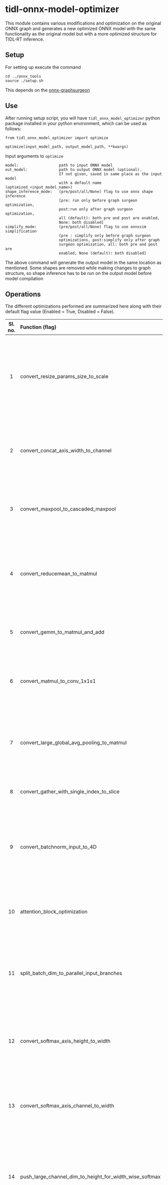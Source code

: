 # tidl-onnx-model-optimizer
This module contains various modifications and optimization on the original ONNX graph and generates a new optimized ONNX model with the same functionality as the original model but with a more optimized structure for TIDL-RT inference.

## Setup
For setting up execute the command

    cd ../onnx_tools
    source ./setup.sh

This depends on the [onnx-graphsurgeon](https://github.com/NVIDIA/TensorRT/tree/master/tools/onnx-graphsurgeon)

## Use
After running setup script, you will have `tidl_onnx_model_optimizer` python package installed in your python environment, which can be used as follows:

    from tidl_onnx_model_optimizer import optimize

    optimize(input_model_path, output_model_path, **kwargs)

Input arguments to `optimize`

    model:                  path to input ONNX model
    out_model:              path to output ONNX model (optional).
                            If not given, saved in same place as the input model
                            with a default name (optimized_<input_model_name>)
    shape_inference_mode:   (pre/post/all/None) flag to use onnx shape inference
                            [pre: run only before graph surgeon optimization,
                            post:run only after graph surgeon optimization,
                            all (default): both pre and post are enabled,
                            None: both disabled]
    simplify_mode:          (pre/post/all/None) flag to use onnxsim simplification
                            [pre : simplify only before graph surgeon
                            optimizations, post:simplify only after graph
                            surgeon optimization, all: both pre and post are
                            enabled, None (default): both disabled]


The above command will generate the output model in the same location as mentioned. Some shapes are removed while making changes to graph structure, so shape inference has to be run on the output model before model compilation


## Operations
The different optimizations performed are summarized here along with their default flag value (Enabled = True, Disabled = False).

| Sl. no. | Function (flag)                       | Summary                               |       Default     |
|:------: | :------------------------------------ |:------------------------------------: | :---------------- |
| 1 | convert_resize_params_size_to_scale | Resize operator can specify either size of scale parameter in input, but TIDL does not support size input params. This function converts size to corresposding scale. For e.g, with input [3, 256, 256] and size input [3, 128, 128], it will convert to scales [1, 2, 2]| False |
| 2 | convert_concat_axis_width_to_channel | TIDL only supports concat on channel axis. This function converts Concat layer with width axis to Concat layer with channel axis adjusting the input and output accordingly with Reshapes | False |
| 3 | convert_maxpool_to_cascaded_maxpool | The MaxPool layer with large kernel (> 3x3) is replaced with cascaded MaxPool layers wiht 3x3 kernel. Assume that the kernel size is NxN where N is odd | True |
| 4 | convert_reducemean_to_matmul | The ReduceMean layer is replaced with the cascaded multiple layers, e.g., "Reshape + MatMul + Reshape". The attribute, "axes" of ReduceMean should be W and H dimension. ReduceMean in channel dimension is not supported | True |
| 5 | convert_gemm_to_matmul_and_add | Gemm layer with constant B input in converted to Matmul and Gemm bias (if exists) is converted to a following Add layer | False |
| 6 | convert_matmul_to_conv_1x1s1 | Function to convert MatMul layer to Convolution with kernel 1x1, stride 1x1. Only works for MatMuls with input dimensions not equal to 3 (i.e., 2 or >= 4 works) | False |
| 7 | convert_large_global_avg_pooling_to_matmul | Global average pooling with large HxW values might be unoptimal, converting the input with a reshape from HxW to 1xHW and doing MatMul with a const tensor of dim HWx1 and value of 1/HW | True |
| 8 | convert_gather_with_single_index_to_slice | Gather layer with a single index = t, can be converted to Slice [t, t+1] on the same axis | True |
| 9 | convert_batchnorm_input_to_4D |  Batchnorm input with less than 4 dimension is converted to 4 dimension by adding 1's at the end, done using Reshaped before and after the layer. TIDL supports only 4D batchnorm (NCHW) with batchnorm on the channel | True |
| 10 | attention_block_optimization | Attention block optimization function, identifies attention blocks and performs TIDL specific optimizations on the attention blocks as a whole | False |
| 11 | split_batch_dim_to_parallel_input_branches | If network has batch dimensions to some layers which does not suppport batch dim in TIDL framework, duplicate the layer and split in multiple branches so as each batch gets treated as different input to different branch | False |
| 12 | convert_softmax_axis_height_to_width | The SoftMax layer with operation in the height dimension is replaced with Transpose -> SoftMax -> Transpose to satisfy constraint of SoftMax layer only occuring in width dimension | True |
| 13 | convert_softmax_axis_channel_to_width | The SoftMax layer with operation in the channel dimension is replaced with Transpose -> SoftMax -> Transpose to satisfy constraint of SoftMax layer only occuring in width dimension | True |
| 14 | push_large_channel_dim_to_height_for_width_wise_softmax | When a softmax has high value of dimensions channel and upper it performs unoptimal. But reshaping the shape to have a larger height can make it more efficient. Hence Softmax is changed to Reshape -> Softmax -> Reshape | True |
| 15 | convert_conv_large_pad_to_smaller_kernel | Convolution layer with large kernels and small inputs might be unsupported when pad is greater than the input dimension. This can be converted to Conv with smaller kernel and less pad for support | True |
| 16 | expand_layernorm_to_component_ops | The LayerNormalization-17 layer from ONNX is not supported by TIDL. We can expand this layer to it's fundamental operators to make it supported in TIDL | False |
| 17 | push_matmul_channel_in_height | Matmul layers with one input broadcasted across channel and other input with small plane size can have the channel and height axis merged to get optimized performance | False |
| 18 | expand_slice_across_multiple_axis | Slice along a single axis is currently supported for TIDL import. This will split the slice into multiple slices each acting on a single axis. | True |
| 19 | convert_instancenorm_to_layernorm | InstanceNormalisation is not supported in TIDL, converting it to LayerNorm with the same functionality. | False |
| 20 | convert_unsqueeze_to_reshape | Converts the Unsqueeze layer to reshape layer for support. | False |
| 21 | add_bias_qdq | Adds the bias quantization to conv layers if not already there (Weight_params * Act_params) | False |
| 22 | remove_quantize_initializer | Removes the Quantization node in initialisers (reduces the model size as input becomes 8-bit) - Use only for PT2E exported models (quantization=3) | True |
| 23 | remove_duplicate_quantize_dequantize | Removes the duplicate sequential Q-DQ layers (keeps the first quant params) | False |
| 24 | convert_neg_to_mul | Converts the Neg layer (from RoPE) to mul by -1 | True |
| 25 | convert_expand_to_reshape_and_concat | Converts the expand layer to reshape and concat | True |
| 26 | convert_single_concat_to_consecutive_concats | Convert a concat which works as expanding a dimension of a tensor (1x1x10 -> 1x5x10) to multiple consecutive concats which only takes 2 inputs at once, thus in the example, we would have 4 different concats.  | True |
| 27 | convert_conv_7x7_stride4_to_stride1 | Few models(segformer) has a convolution layer with 7x7 kernel and 4 stride, converting the layer to the one with a stride of 1 using combination of maxpool and conv  | True |
| 28 | convert_2_dimension_slice_to_maxpool | Slice if present in 2 axes, with same steps, it is converted to a corresponding maxpool with kernel size of 1, transpose also are inserted if channel not in 2nd dimension | False |
| 29 | Change_argmax_keepdims_to_1 | Changes the keepdims parameter from 0 to 1 and adds a reshape node to accomodate for the shape | False |
| 30 | Hf_attention_block_optimization | Attention block optimization function, identifies attention blocks and performs TIDL specific optimizations on the attention blocks as a whole | True |
| 31 | convert_reducesum_to_matmul | The ReduceSum layer is replaced with the cascaded multiple layers, e.g., "Reshape + MatMul + Reshape". The attribute, "axes" of ReduceSum should be W and H dimension. ReduceSum in channel dimension is not supported | True |
| 32 | convert_resize_params_size_to_scale_dynamic_batch | Finds Resize nodes that use a sequence of nodes that dynamically determine output sizes, which are added during export. The rule determines the static 'scales', and removes the dynamic nodes such that the Reize node is supported | False |
| 33 | replace_mean_with_eltwise | Replaced Mean of 2 tensors with Add + Multiply by 0.5 (since Div is also not supported). >2 inputs is not supported, but could be implemented without much difficulty | False |
| 34 | replace_sub_with_neg_add | Replace Sub node with a negation (Mul by -1) -> Add. May be impacted by asymmetric quantization | False |
| 35 | convert_conv_even_filter_to_odd | Replaces even-sized convolutions with the next-size-up Odd filer as a workaround for unimplemented even-sized kernels. This is supported up to 6x6 (replace w/ 7x7). This rule will insert an additional (asymmetric) Pad before, and TIDL import will likely add a corresponding Crop layer during parsing. | False |
| 36 | remove_duplicates | Removes duplicate nodes, i.e. those that take the same inputs and have the same parameters. These should produce identical results and can be skipped. | False |
| 37 | remove_unity_resize | Remove "Resize" notes with unity scaling factor (scales=1) | False |
| 38 | insert_1x1_conv_before_depthtospace | Add a 1x1 conv before depthtospace operation as this layer fuses into the previous conv | False |
| 39 | convert_depth2space_to_reshp_tr_reshp | Replace the DepthToSpace operation with reshape->transpose->reshape operation | True |
| 40 | convert_space2depth_to_reshp_tr_reshp |  Replace the SpaceToDepth operation with reshape->transpose->reshape operation | True |
| 41 | convert_tanhgelu_to_erfgelu | Replace the gelu based on tanh to the originial erf based gelu  | True |
| 42 | support_broadcast_ops_constant_input | Replaces the constants in elt-wise arithmetic operators to prevent multidimensional broadcast or cross-broadcast | False |

### NOTE
1. This module performs some optimizations on the model and one of the optimization is in early stage named as "split_batch_dim_to_parallel_input_branches". This optimization changes a network with its partial structure with batch to multiple parallel branches in order to have TIDL-RT compatible structure. As of now the "batch specific optimization" is **experimental and at early stage** and require user to provide the start and end node names where the batch dimension needs to be replaced with parallel branches. (*Check batch.py for these two global variables named START_NODE_NAME and END_NODE_NAME*) In future support will be added to automatically detect these nodes and these variables will be removed.
2. Two optimization rules provided in (RGB_YUV_model_converter.py and onnx_model_opt.py) placed  at one directory above shall be combined with this module in future, but currently can be continued to be used as independent optimization scripts
